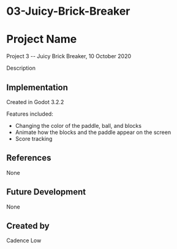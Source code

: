 # 03-Juicy-Brick-Breaker

# Project Name
Project 3 -- Juicy Brick Breaker, 10 October 2020

Description

## Implementation

Created in Godot 3.2.2

Features included:

+ Changing the color of the paddle, ball, and blocks
+ Animate how the blocks and the paddle appear on the screen
+ Score tracking

## References
None

## Future Development
None

## Created by
Cadence Low

